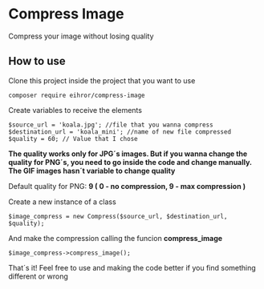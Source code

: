 # Compress Image

Compress your image without losing quality

## How to use

Clone this project inside the project that you want to use

```
composer require eihror/compress-image
```

Create variables to receive the elements

```
$source_url = 'koala.jpg'; //file that you wanna compress
$destination_url = 'koala_mini'; //name of new file compressed
$quality = 60; // Value that I chose
```

**The quality works only for JPG´s images. But if you wanna change the quality for PNG´s, you need to go 
inside the code and change manually. The GIF images hasn´t variable to change quality**

Default quality for PNG: **9 ( 0 - no compression, 9 - max compression )**

Create a new instance of a class

```
$image_compress = new Compress($source_url, $destination_url, $quality);
```

And make the compression calling the funcion **compress_image**

```
$image_compress->compress_image();
```

That´s it! Feel free to use and making the code better if you find something different or wrong